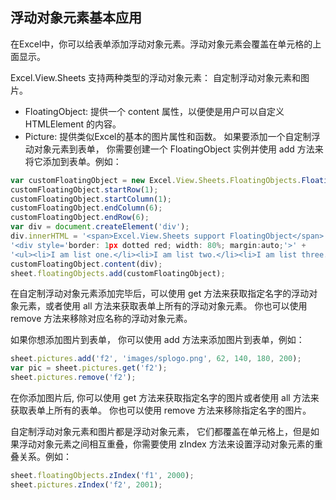 ## 浮动对象元素基本应用
在Excel中，你可以给表单添加浮动对象元素。浮动对象元素会覆盖在单元格的上面显示。

Excel.View.Sheets 支持两种类型的浮动对象元素： 自定制浮动对象元素和图片。

* FloatingObject: 提供一个 content 属性，以便使是用户可以自定义 HTMLElement 的内容。
* Picture: 提供类似Excel的基本的图片属性和函数。
如果要添加一个自定制浮动对象元素到表单， 你需要创建一个 FloatingObject 实例并使用 add 方法来将它添加到表单。例如：
```JavaScript
var customFloatingObject = new Excel.View.Sheets.FloatingObjects.FloatingObject('f1');
customFloatingObject.startRow(1);
customFloatingObject.startColumn(1);
customFloatingObject.endColumn(6);
customFloatingObject.endRow(6);
var div = document.createElement('div');
div.innerHTML = '<span>Excel.View.Sheets support FloatingObject</span>' + 
'<div style='border: 1px dotted red; width: 80%; margin:auto;'>' + 
'<ul><li>I am list one.</li><li>I am list two.</li><li>I am list three.</li></ul></div>';
customFloatingObject.content(div);
sheet.floatingObjects.add(customFloatingObject);
```

在自定制浮动对象元素添加完毕后，可以使用 get 方法来获取指定名字的浮动对象元素，或者使用 all 方法来获取表单上所有的浮动对象元素。 你也可以使用 remove 方法来移除对应名称的浮动对象元素。

如果你想添加图片到表单， 你可以使用 add 方法来添加图片到表单，例如：
```JavaScript
sheet.pictures.add('f2', 'images/splogo.png', 62, 140, 180, 200);
var pic = sheet.pictures.get('f2');
sheet.pictures.remove('f2');
```

在你添加图片后, 你可以使用 get 方法来获取指定名字的图片或者使用 all 方法来获取表单上所有的表单。 你也可以使用 remove 方法来移除指定名字的图片。

自定制浮动对象元素和图片都是浮动对象元素， 它们都覆盖在单元格上，但是如果浮动对象元素之间相互重叠，你需要使用 zIndex 方法来设置浮动对象元素的重叠关系。例如：
```JavaScript
sheet.floatingObjects.zIndex('f1', 2000);
sheet.pictures.zIndex('f2', 2001);
```

